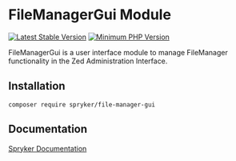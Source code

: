 # FileManagerGui Module
[![Latest Stable Version](https://poser.pugx.org/spryker/file-manager-gui/v/stable.svg)](https://packagist.org/packages/spryker/file-manager-gui)
[![Minimum PHP Version](https://img.shields.io/badge/php-%3E%3D%207.4-8892BF.svg)](https://php.net/)

FileManagerGui is a user interface module to manage FileManager functionality in the Zed Administration Interface.

## Installation

```
composer require spryker/file-manager-gui
```

## Documentation

[Spryker Documentation](https://docs.spryker.com)

